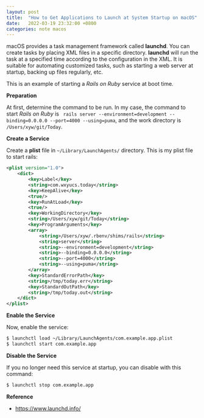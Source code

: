 ```yaml
---
layout: post
title:  "How to Get Applications to Launch at System Startup on macOS"
date:   2022-03-19 23:32:00 +0800
categories: note macos
---
```


macOS provides a task management framework called **launchd**. You can create tasks by placing XML files in a specific directory. **launchd** will run the task at a specified time according to the configuration in the XML. It is suitable for automating customized tasks, such as starting a web server at startup, backing up files regularly, etc.

This is an example of starting a *Rails on Ruby* service at boot time.

**Preparation**

At first, determine the command to be run. In my case, the command to start *Rails on Ruby* is `
rails server --environment=development --binding=0.0.0.0 --port=4000 --using=puma`, and the work directory is `/Users/xyw/git/Today`.

**Create a Service**

Create a **plist** file in  `~/Library/LaunchAgents/` directory. This is my plist file to start rails: 

```xml
<plist version="1.0">
    <dict>
        <key>Label</key>
        <string>com.wxyucs.today</string>
        <key>KeepAlive</key>
        <true/>
        <key>RunAtLoad</key>
        <true/>
        <key>WorkingDirectory</key>
        <string>/Users/xyw/git/Today</string>
        <key>ProgramArguments</key>
        <array>
            <string>/Users/xyw/.rbenv/shims/rails</string>
            <string>server</string>
            <string>--environment=development</string>
            <string>--binding=0.0.0.0</string>
            <string>--port=4000</string>
            <string>--using=puma</string>
        </array>
        <key>StandardErrorPath</key>
        <string>/tmp/today.err</string>
        <key>StandardOutPath</key>
        <string>/tmp/today.out</string>
    </dict>
</plist>
```



**Enable the Service**

Now, enable the service:

```bash
$ launchctl load ~/Library/LaunchAgents/com.example.app.plist
$ launchctl start com.example.app
```

**Disable the Service**

If you no longer need this service at startup, you can disable with this command:

```bash
$ launchctl stop com.example.app
```

**Reference**

- https://www.launchd.info/
